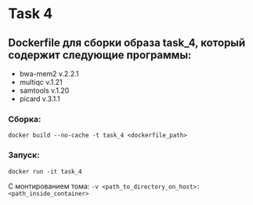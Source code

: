 # Task 4
## Dockerfile для сборки образа task_4, который содержит следующие программы:
- bwa-mem2 v.2.2.1
- multiqc v.1.21
- samtools v.1.20
- picard v.3.1.1

### Сборка:
`docker build --no-cache -t task_4 <dockerfile_path>`

### Запуск:
`docker run -it task_4`

С монтированием тома:
`-v <path_to_directory_on_host>:<path_inside_container>`
